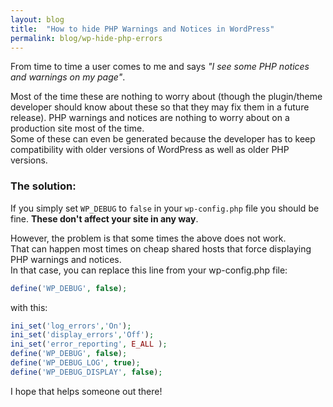```yaml
---
layout: blog
title:  "How to hide PHP Warnings and Notices in WordPress"
permalink: blog/wp-hide-php-errors
---
```


From time to time a user comes to me and says _"I see some PHP notices and warnings on my page"_.  

Most of the time these are nothing to worry about (though the plugin/theme developer should know about these so that they may fix them in a future release).
PHP warnings and notices are nothing to worry about on a production site most of the time.  
Some of these can even be generated because the developer has to keep compatibility with older versions of WordPress as well as older PHP versions.

### The solution:

If you simply set `WP_DEBUG` to `false` in your `wp-config.php` file you should be fine. **These don't affect your site in any way**.

However, the problem is that some times the above does not work.  
That can happen most times on cheap shared hosts that force displaying PHP warnings and notices.  
In that case, you can replace this line from your wp-config.php file:

```php
define('WP_DEBUG', false);
```

with this:

```php
ini_set('log_errors','On');
ini_set('display_errors','Off');
ini_set('error_reporting', E_ALL );
define('WP_DEBUG', false);
define('WP_DEBUG_LOG', true);
define('WP_DEBUG_DISPLAY', false);
```

I hope that helps someone out there!